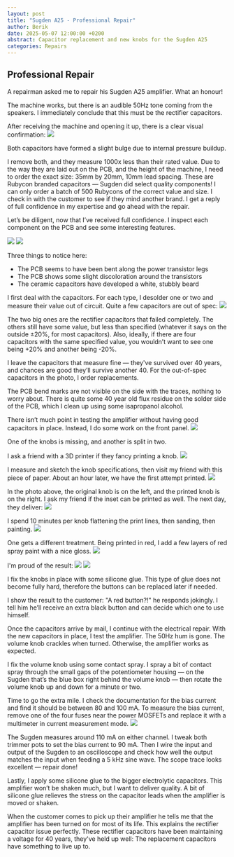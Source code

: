 ```yaml
---
layout: post
title: "Sugden A25 - Professional Repair"
author: Berik
date: 2025-05-07 12:00:00 +0200
abstract: Capacitor replacement and new knobs for the Sugden A25
categories: Repairs
---
```


## Professional Repair

A repairman asked me to repair his Sugden A25 amplifier. What an honour!

The machine works, but there is an audible 50Hz tone coming from the speakers. I immediately conclude that this must be the rectifier capacitors.

After receiving the machine and opening it up, there is a clear visual confirmation:
<img src="/assets/img/repairs/sugden_a25/06E4BA5D-E48B-404F-9BA7-ED197DA171A9_1_105_c.jpeg" />

Both capacitors have formed a slight bulge due to internal pressure buildup.

I remove both, and they measure 1000x less than their rated value. Due to the way they are laid out on the PCB, and the height of the machine, I need to order the exact size: 35mm by 20mm, 10mm lead spacing. These are Rubycon branded capacitors — Sugden did select quality components! I can only order a batch of 500 Rubycons of the correct value and size. I check in with the customer to see if they mind another brand. I get a reply of full confidence in my expertise and go ahead with the repair.

Let’s be diligent, now that I’ve received full confidence. I inspect each component on the PCB and see some interesting features.

<img src="/assets/img/repairs/sugden_a25/DFCBE419-7B73-4E8A-8463-70F2D2EECCE7_1_105_c.jpeg" />
<img src="/assets/img/repairs/sugden_a25/A366D98F-8BA2-4872-94EC-5225AA1DD436_1_105_c.jpeg" />

Three things to notice here:

- The PCB seems to have been bent along the power transistor legs  
- The PCB shows some slight discoloration around the transistors  
- The ceramic capacitors have developed a white, stubbly beard  

I first deal with the capacitors. For each type, I desolder one or two and measure their value out of circuit. Quite a few capacitors are out of spec:
<img src="/assets/img/repairs/sugden_a25/C1294DC2-A971-48AF-8D16-717EAC0BC43A_1_105_c.jpeg" />

The two big ones are the rectifier capacitors that failed completely. The others still have some value, but less than specified (whatever it says on the outside ±20%, for most capacitors). Also, ideally, if there are four capacitors with the same specified value, you wouldn’t want to see one being +20% and another being -20%.

I leave the capacitors that measure fine — they've survived over 40 years, and chances are good they’ll survive another 40. For the out-of-spec capacitors in the photo, I order replacements.

The PCB bend marks are not visible on the side with the traces, nothing to worry about. There is quite some 40 year old flux residue on the solder side of the PCB, which I clean up using some isapropanol alcohol.

There isn’t much point in testing the amplifier without having good capacitors in place. Instead, I do some work on the front panel.
<img src="/assets/img/repairs/sugden_a25/AD626992-F186-4CEB-BAAA-A35DF43F41D6_1_102_o.jpeg" />

One of the knobs is missing, and another is split in two.

I ask a friend with a 3D printer if they fancy printing a knob.
<img src="/assets/img/repairs/sugden_a25/A5924D2B-890C-4FAF-A1AF-22F52BDED6ED_1_105_c.jpeg" />

I measure and sketch the knob specifications, then visit my friend with this piece of paper. About an hour later, we have the first attempt printed.
<img src="/assets/img/repairs/sugden_a25/052EBB59-468A-457B-A508-5311E9CB059F_1_102_o.jpeg" />

In the photo above, the original knob is on the left, and the printed knob is on the right. I ask my friend if the inset can be printed as well. The next day, they deliver:
<img src="/assets/img/repairs/sugden_a25/C3B08F01-BC64-444D-BDFC-AAC035086574_1_105_c.jpeg" />

I spend 10 minutes per knob flattening the print lines, then sanding, then painting.
<img src="/assets/img/repairs/sugden_a25/DBDF2207-D0B3-42C6-AA77-FBDDCC127455_4_5005_c.jpeg" />

One gets a different treatment. Being printed in red, I add a few layers of red spray paint with a nice gloss.
<img src="/assets/img/repairs/sugden_a25/728F99A1-C5CC-45A7-BE14-8B9144B23DE3_1_102_o.jpeg" />

I'm proud of the result:
<img src="/assets/img/repairs/sugden_a25/43D713BD-6054-41CF-A7AA-EC3AE0B78C6C_1_105_c.jpeg" />
<img src="/assets/img/repairs/sugden_a25/CDF1085A-D216-44C5-BBB9-BD44AAACD2CE_1_105_c.jpeg" />

I fix the knobs in place with some silicone glue. This type of glue does not become fully hard, therefore the buttons can be replaced later if needed.

I show the result to the customer: "A red button?!" he responds jokingly. I tell him he’ll receive an extra black button and can decide which one to use himself.

Once the capacitors arrive by mail, I continue with the electrical repair. With the new capacitors in place, I test the amplifier. The 50Hz hum is gone. The volume knob crackles when turned. Otherwise, the amplifier works as expected.

I fix the volume knob using some contact spray. I spray a bit of contact spray through the small gaps of the potentiometer housing — on the Sugden that’s the blue box right behind the volume knob — then rotate the volume knob up and down for a minute or two.

Time to go the extra mile. I check the documentation for the bias current and find it should be between 80 and 100 mA. To measure the bias current, remove one of the four fuses near the power MOSFETs and replace it with a multimeter in current measurement mode.
<img src="/assets/img/repairs/sugden_a25/IMG_0426.jpeg" />

The Sugden measures around 110 mA on either channel. I tweak both trimmer pots to set the bias current to 90 mA. Then I wire the input and output of the Sugden to an oscilloscope and check how well the output matches the input when feeding a 5 kHz sine wave. The scope trace looks excellent — repair done!

Lastly, I apply some silicone glue to the bigger electrolytic capacitors. This amplifier won’t be shaken much, but I want to deliver quality. A bit of silicone glue relieves the stress on the capacitor leads when the amplifier is moved or shaken.

When the customer comes to pick up their amplifier he tells me that the amplifier has been turned on for most of its life. This explains the rectifier capacitor issue perfectly. These rectifier capacitors have been maintaining a voltage for 40 years, they've held up well: The replacement capacitors have something to live up to.
